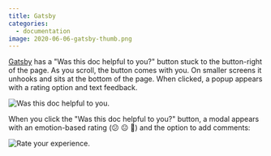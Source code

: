 ```yaml
---
title: Gatsby
categories:
  - documentation
image: 2020-06-06-gatsby-thumb.png
---
```


[Gatsby](https://www.gatsbyjs.org/docs/) has a "Was this doc helpful to you?" button stuck to the button-right of the page. As you scroll, the button comes with you. On smaller screens it unhooks and sits at the bottom of the page. When clicked, a popup appears with a rating option and text feedback.

![Was this doc helpful to you.](/feedback-library/img/2020-06-06-gatsby.png)

When you click the "Was this doc helpful to you?" button, a modal appears with an emotion-based rating (😕 😐 🙂) and the option to add comments:

![Rate your experience.](/feedback-library/img/2020-06-06-gatsby-2.png)
